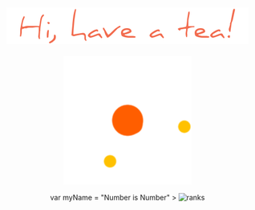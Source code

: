 ###                                                   

<h2 align="center">
  <img src="chao.png" />
</h2>
<p align="center">
  <img src="loading.gif" />
</p>
<p align="center" <script> 
  var myName = "Number is Number"
</script>>
<img src="https://github-readme-stats.vercel.app/api?username=tranghane&show_icons=true&theme=graywhite&hide_border=true&custom_title=myName" alt="ranks" />



